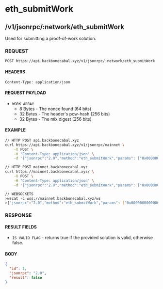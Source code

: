 # eth_submitWork

## /v1/jsonrpc/:network/eth_submitWork

Used for submitting a proof-of-work solution.

### REQUEST

`POST https://api.backbonecabal.xyz/v1/jsonrpc/:network/eth_submitWork`

#### HEADERS

`Content-Type: application/json`

#### REQUEST PAYLOAD

- `WORK ARRAY`
  - 8 Bytes - The nonce found (64 bits)
  - 32 Bytes - The header's pow-hash (256 bits)
  - 32 Bytes - The mix digest (256 bits)

#### EXAMPLE

```bash
// HTTP POST api.backbonecabal.xyz
curl https://api.backbonecabal.xyz/v1/jsonrpc/mainnet \
    -X POST \
    -H "Content-Type: application/json" \
    -d '{"jsonrpc":"2.0","method":"eth_submitWork","params": ["0x0000000000000001","0x1234567890abcdef1234567890abcdef1234567890abcdef1234567890abcdef","0xD1FE5700000000000000000000000000D1FE5700000000000000000000000000"],"id":1}'

// HTTP POST mainnet.backbonecabal.xyz
curl https://mainnet.backbonecabal.xyz/ \
    -X POST \
    -H "Content-Type: application/json" \
    -d '{"jsonrpc":"2.0","method":"eth_submitWork","params": ["0x0000000000000001","0x1234567890abcdef1234567890abcdef1234567890abcdef1234567890abcdef","0xD1FE5700000000000000000000000000D1FE5700000000000000000000000000"],"id":1}'

// WEBSOCKETS
>wscat -c wss://mainnet.backbonecabal.xyz/ws
>{"jsonrpc":"2.0","method":"eth_submitWork","params": ["0x0000000000000001","0x1234567890abcdef1234567890abcdef1234567890abcdef1234567890abcdef","0xD1FE5700000000000000000000000000D1FE5700000000000000000000000000"],"id":1}
```

### RESPONSE

#### RESULT FIELDS

- `IS VALID FLAG` - returns true if the provided solution is valid,
  otherwise false.

#### BODY

```json
{
  "id": 1,
  "jsonrpc": "2.0",
  "result": false
}
```
